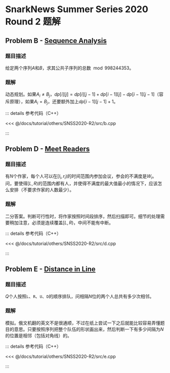 # SnarkNews Summer Series 2020 Round 2 题解

## Problem B - [Sequence Analysis](https://contest.yandex.com/snss2020/contest/19321/problems/B/)

### 题目描述

给定两个序列$A$和$B$，求其公共子序列的总数$\mod 998244353$。

### 题解

动态规划。如果$A_i\neq B_j$，$dp[i][j]=dp[i][j-1]+dp[i-1][j]-dp[i-1][j-1]$（容斥原理），如果$A_i=B_j$，还要额外加上$dp[i-1][j-1]+1$。

::: details 参考代码（C++）

<<< @/docs/tutorial/others/SNSS2020-R2/src/b.cpp

:::

## Problem D - [Meet Readers](https://contest.yandex.com/snss2020/contest/19321/problems/D/)

### 题目描述

有$N$个作家，每个人可以在$[l_i,r_i)$的时间范围内参加会议，参会的不满度是$W_i$。问，要使得$[L,R)$的范围内都有人，并使得不满度的最大值最小的情况下，应该怎么安排（不要求作家的人数最少）。

### 题解

二分答案。判断可行性时，将作家按照时间段排序，然后扫描即可。细节的处理需要稍加注意，必须是连续覆盖$[L,R)$，中间不能有中断。

::: details 参考代码（C++）

<<< @/docs/tutorial/others/SNSS2020-R2/src/d.cpp

:::

## Problem E - [Distance in Line](https://contest.yandex.com/snss2020/contest/19321/problems/E/)

### 题目描述

$Q$个人按照`L`、`R`、`U`、`D`的顺序排队，问相隔$N$位的两个人总共有多少次相邻。

### 题解

模拟。俄文机翻的英文不是很通顺，不过在纸上尝试一下之后就能比较容易弄懂题目的意思。只要按照序列把整个队伍的形状画出来，然后判断一下有多少间隔为$N$的位置是相邻（包括对角线）的。

::: details 参考代码（C++）

<<< @/docs/tutorial/others/SNSS2020-R2/src/e.cpp

:::

<Utterances />
